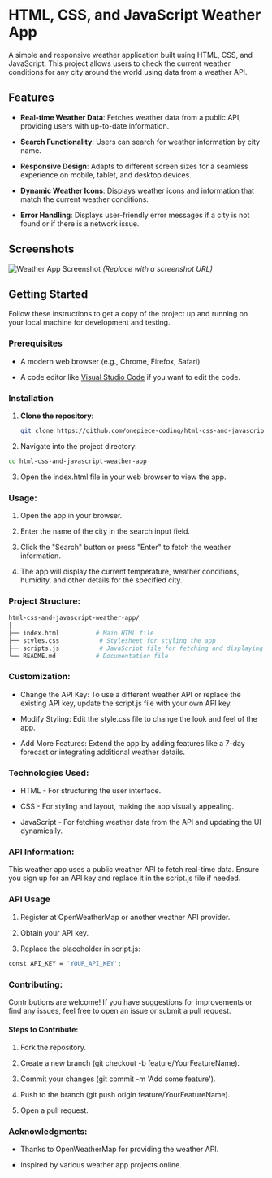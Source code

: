 # HTML, CSS, and JavaScript Weather App

A simple and responsive weather application built using HTML, CSS, and JavaScript. This project allows users to check the current weather conditions for any city around the world using data from a weather API.

## Features

- **Real-time Weather Data**: Fetches weather data from a public API, providing users with up-to-date information.
  
- **Search Functionality**: Users can search for weather information by city name.
  
- **Responsive Design**: Adapts to different screen sizes for a seamless experience on mobile, tablet, and desktop devices.
  
- **Dynamic Weather Icons**: Displays weather icons and information that match the current weather conditions.
  
- **Error Handling**: Displays user-friendly error messages if a city is not found or if there is a network issue.

## Screenshots

![Weather App Screenshot](#) *(Replace with a screenshot URL)*

## Getting Started

Follow these instructions to get a copy of the project up and running on your local machine for development and testing.

### Prerequisites

- A modern web browser (e.g., Chrome, Firefox, Safari).
  
- A code editor like [Visual Studio Code](https://code.visualstudio.com/) if you want to edit the code.

### Installation

1. **Clone the repository**:
   
   ```bash
   git clone https://github.com/onepiece-coding/html-css-and-javascript-weather-app.git
   
2. Navigate into the project directory:
   
  ```bash
  cd html-css-and-javascript-weather-app
  ```

3. Open the index.html file in your web browser to view the app.
   
### Usage:

1. Open the app in your browser.
   
2. Enter the name of the city in the search input field.
   
3. Click the "Search" button or press "Enter" to fetch the weather information.
   
4. The app will display the current temperature, weather conditions, humidity, and other details for the specified city.
   
### Project Structure:

  ```bash
  html-css-and-javascript-weather-app/
  │
  ├── index.html          # Main HTML file
  ├── styles.css           # Stylesheet for styling the app
  ├── scripts.js           # JavaScript file for fetching and displaying weather data
  └── README.md           # Documentation file
  ```

### Customization:

- Change the API Key: To use a different weather API or replace the existing API key, update the script.js file with your own API key.
  
- Modify Styling: Edit the style.css file to change the look and feel of the app.
  
- Add More Features: Extend the app by adding features like a 7-day forecast or integrating additional weather details.
  
### Technologies Used:

- HTML - For structuring the user interface.
  
- CSS - For styling and layout, making the app visually appealing.
  
- JavaScript - For fetching weather data from the API and updating the UI dynamically.
  
### API Information:

This weather app uses a public weather API to fetch real-time data. Ensure you sign up for an API key and replace it in the script.js file if needed.

### API Usage

1. Register at OpenWeatherMap or another weather API provider.

2. Obtain your API key.

3. Replace the placeholder in script.js:

  ```bash
  const API_KEY = 'YOUR_API_KEY';
  ```

### Contributing:

Contributions are welcome! If you have suggestions for improvements or find any issues, feel free to open an issue or submit a pull request.

#### Steps to Contribute:

1. Fork the repository.
   
2. Create a new branch (git checkout -b feature/YourFeatureName).
   
3. Commit your changes (git commit -m 'Add some feature').
   
4. Push to the branch (git push origin feature/YourFeatureName).
   
5. Open a pull request.

### Acknowledgments:

- Thanks to OpenWeatherMap for providing the weather API.
  
- Inspired by various weather app projects online.
